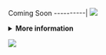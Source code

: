 Coming Soon
----------|
![](https://media.tenor.com/MF077rL10TkAAAAd/coming-soon-hexagon.gif)

<details>
  <summary><b>More information</b></summary>
  <text><h1><b>Coming soon</b></h1></text>

</details>

![](https://komarev.com/ghpvc/?username=DARK-FB&base=2928191&label=Visitors&style=for-the-badge)
